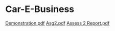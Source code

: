 # Car-E-Business

[Demonstration.pdf](https://github.com/ifteshawn/Car-E-Business/files/8944732/Demonstration.pdf)
[Asg2.pdf](https://github.com/ifteshawn/Car-E-Business/files/8944733/Asg2.pdf)
[Assess 2 Report.pdf](https://github.com/ifteshawn/Car-E-Business/files/8944754/Assess.2.Report.pdf)
